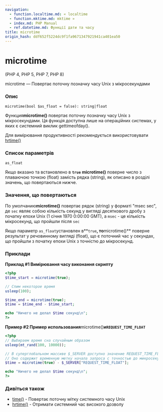 ```yaml
---
navigation:
  - function.localtime.md: « localtime
  - function.mktime.md: mktime »
  - index.md: PHP Manual
  - ref.datetime.md: Функції дати та часу
title: microtime
origin_hash: ddf652f5224dc9f1fa9671347921941ca401ea50
---
```

# microtime

(PHP 4, PHP 5, PHP 7, PHP 8)

microtime — Повертає поточну позначку часу Unix з мікросекундами

### Опис

```methodsynopsis
microtime(bool $as_float = false): string|float
```

Функция**microtime()** повертає поточну позначку часу Unix з мікросекундами. Ця функція доступна лише на операційних системах, у яких є системний виклик gettimeofday().

Для вимірювання продуктивності рекомендується використовувати [hrtime()](function.hrtime.md)

### Список параметрів

`as_float`

Якщо вказано та встановлено в **`true`** **microtime()** поверне число з плаваючою точкою (float) замість рядка (string), як описано в розділі значень, що повертаються нижче.

### Значення, що повертаються

По умолчанию**microtime()** повертає рядок (string) у форматі "msec sec", де `sec` являє собою кількість секунд у вигляді десяткового дробу з початку епохи Unix (1 січня 1970 0:00:00 GMT), а `msec` - це кількість мікросекунд, що пройшли після `sec`

Якщо параметр `as_float`установлен в\*\*`true`**, то**microtime()\*\* поверне результат у речовинному вигляді (float), що є поточний час у секундах, що пройшли з початку епохи Unix з точністю до мікросекунд.

### Приклади

**Приклад #1 Вимірювання часу виконання скрипту**

```php
<?php
$time_start = microtime(true);

// Спим некоторое время
usleep(100);

$time_end = microtime(true);
$time = $time_end - $time_start;

echo "Ничего не делал $time секунд\n";
?>
```

**Пример #2 Пример использования**microtime()**и`REQUEST_TIME_FLOAT`**

```php
<?php
// Выбираем время сна случайным образом
usleep(mt_rand(100, 10000));

// В суперглобальном массиве $_SERVER доступно значение REQUEST_TIME_FLOAT.
// Оно содержит временную метку начала запроса с точностью до микросекунд.
$time = microtime(true) - $_SERVER["REQUEST_TIME_FLOAT"];

echo "Ничего не делал $time секунд\n";
?>
```

### Дивіться також

-   [time()](function.time.md) \- Повертає поточну мітку системного часу Unix
-   [hrtime()](function.hrtime.md) \- Отримати системний час високого дозволу

